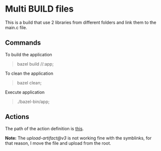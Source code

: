 # Multi BUILD files

This is a build that use 2 libraries from different folders and link them to the main.c file.

## Commands

To build the application

> bazel build //:app;

To clean the application

> bazel clean;

Execute application

> ./bazel-bin/app;

## Actions

The path of the action definition is [this](../.github/workflows/2.yaml).

**Note:** The _upload-artifact@v3_ is not working fine with the symblinks, for that reason, I move the file and upload from the root.